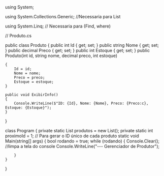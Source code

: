 using System;

using System.Collections.Generic; //Necessaria para List <T>

using System.Linq; // Necessaria  para (Find, where)


// Produto.cs

public class Produto
{
    public int Id { get; set; }
    public string Nome { get; set; }
    public decimal Preco { get; set; }
    public int Estoque { get; set; }
    public Produto(int id, string nome, decimal preco, int estoque)

    {
        Id = id;
        Nome = nome;
        Preco = preco;
        Estoque = estoque;
    }

    public void ExibirInfo()
    {
        Console.WriteLine($"ID: {Id}, Nome: {Nome}, Preco: {Preco:c}, Estoque: {Estoque}");
    }
}

class Program
{
    private static List<Produto> produtos = new List<Produto>();
    private static int proximoId = 1; // Para gerar  o ID  único de cada produto
    static void Main(string[] args)
    {
        bool rodando = true;
        while (rodando)
        {
            Console.Clear(); //limpa a tela do console
            Console.WriteLine("--- Gerenciador de Produtor");
            
        }
    }
}

